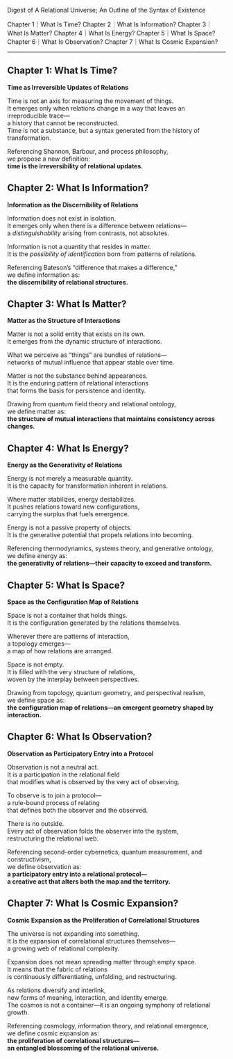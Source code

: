 
Digest of A Relational Universe; An Outline of the Syntax of Existence

Chapter 1｜What Is Time?
Chapter 2｜What Is Information?
 Chapter 3｜What Is Matter?
 Chapter 4｜What Is Energy?
 Chapter 5｜What Is Space?
 Chapter 6｜What Is Observation?
 Chapter 7｜What Is Cosmic Expansion?

---

## Chapter 1: What Is Time?

**Time as Irreversible Updates of Relations**

Time is not an axis for measuring the movement of things.  
It emerges only when relations change in a way that leaves an irreproducible trace—  
a history that cannot be reconstructed.  
Time is not a substance, but a syntax generated from the history of transformation.

Referencing Shannon, Barbour, and process philosophy,  
we propose a new definition:  
**time is the irreversibility of relational updates.**

## Chapter 2: What Is Information?

**Information as the Discernibility of Relations**

Information does not exist in isolation.  
It emerges only when there is a difference between relations—  
a _distinguishability_ arising from contrasts, not absolutes.

Information is not a quantity that resides in matter.  
It is the _possibility of identification_ born from patterns of relations.

Referencing Bateson’s “difference that makes a difference,”  
we define information as:  
**the discernibility of relational structures.**

## **Chapter 3: What Is Matter?**

**Matter as the Structure of Interactions**

Matter is not a solid entity that exists on its own.  
It emerges from the dynamic structure of interactions.

What we perceive as “things” are bundles of relations—  
networks of mutual influence that appear stable over time.

Matter is not the substance behind appearances.  
It is the enduring pattern of relational interactions  
that forms the basis for persistence and identity.

Drawing from quantum field theory and relational ontology,  
we define matter as:  
**the structure of mutual interactions that maintains consistency across changes.**

## **Chapter 4: What Is Energy?**

**Energy as the Generativity of Relations**

Energy is not merely a measurable quantity.  
It is the capacity for transformation inherent in relations.

Where matter stabilizes, energy destabilizes.  
It pushes relations toward new configurations,  
carrying the surplus that fuels emergence.

Energy is not a passive property of objects.  
It is the generative potential that propels relations into becoming.

Referencing thermodynamics, systems theory, and generative ontology,  
we define energy as:  
**the generativity of relations—their capacity to exceed and transform.**

## **Chapter 5: What Is Space?**

**Space as the Configuration Map of Relations**

Space is not a container that holds things.  
It is the configuration generated by the relations themselves.

Wherever there are patterns of interaction,  
a topology emerges—  
a map of how relations are arranged.

Space is not empty.  
It is filled with the very structure of relations,  
woven by the interplay between perspectives.

Drawing from topology, quantum geometry, and perspectival realism,  
we define space as:  
**the configuration map of relations—an emergent geometry shaped by interaction.**

## **Chapter 6: What Is Observation?**

**Observation as Participatory Entry into a Protocol**

Observation is not a neutral act.  
It is a participation in the relational field  
that modifies what is observed by the very act of observing.

To observe is to join a protocol—  
a rule-bound process of relating  
that defines both the observer and the observed.

There is no outside.  
Every act of observation folds the observer into the system,  
restructuring the relational web.

Referencing second-order cybernetics, quantum measurement, and constructivism,  
we define observation as:  
**a participatory entry into a relational protocol—  
a creative act that alters both the map and the territory.**

## **Chapter 7: What Is Cosmic Expansion?**

**Cosmic Expansion as the Proliferation of Correlational Structures**

The universe is not expanding into something.  
It is the expansion of correlational structures themselves—  
a growing web of relational complexity.

Expansion does not mean spreading matter through empty space.  
It means that the fabric of relations  
is continuously differentiating, unfolding, and restructuring.

As relations diversify and interlink,  
new forms of meaning, interaction, and identity emerge.  
The cosmos is not a container—it is an ongoing symphony of relational growth.

Referencing cosmology, information theory, and relational emergence,  
we define cosmic expansion as:  
**the proliferation of correlational structures—  
an entangled blossoming of the relational universe.**
